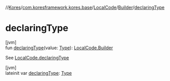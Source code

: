 //[Kores](../../../../index.md)/[com.koresframework.kores.base](../../index.md)/[LocalCode](../index.md)/[Builder](index.md)/[declaringType](declaring-type.md)

# declaringType

[jvm]\
fun [declaringType](declaring-type.md)(value: [Type](https://docs.oracle.com/javase/8/docs/api/java/lang/reflect/Type.html)): [LocalCode.Builder](index.md)

See [LocalCode.declaringType](../declaring-type.md)

[jvm]\
lateinit var [declaringType](declaring-type.md): [Type](https://docs.oracle.com/javase/8/docs/api/java/lang/reflect/Type.html)
